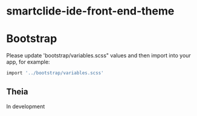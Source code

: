# smartclide-ide-front-end-theme 

# Bootstrap
Please update 'bootstrap/variables.scss" values and then import into your app, for example:
```bash
import '../bootstrap/variables.scss'
```

## Theia
In development
